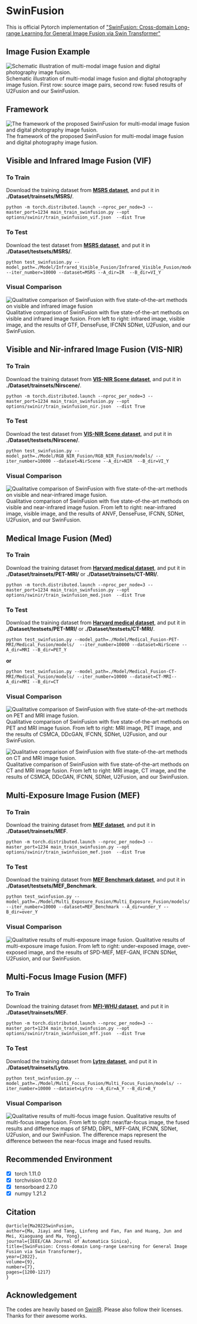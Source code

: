 
# SwinFusion
This is official Pytorch implementation of ["SwinFusion: Cross-domain Long-range Learning for General Image Fusion via Swin Transformer"](https://ieeexplore.ieee.org/document/9812535)
## Image Fusion Example
![Schematic illustration of multi-modal image fusion and digital photography image fusion. ](https://github.com/Linfeng-Tang/SwinFusion/blob/master/SwinFusion/Schematic_illustration.jpg)
Schematic illustration of multi-modal image fusion and digital photography image fusion. First row: source image pairs, second row: fused results of U2Fusion and our SwinFusion.

## Framework
![The framework of the proposed SwinFusion for multi-modal image fusion and digital photography image fusion.](https://github.com/Linfeng-Tang/SwinFusion/blob/master/SwinFusion/SwinFusion1.jpg)
The framework of the proposed SwinFusion for multi-modal image fusion and digital photography image fusion.

## Visible and Infrared Image Fusion (VIF)
### To Train
Download the training dataset from [**MSRS dataset**](https://github.com/Linfeng-Tang/MSRS), and put it in **./Dataset/trainsets/MSRS/**. 

    python -m torch.distributed.launch --nproc_per_node=3 --master_port=1234 main_train_swinfusion.py --opt options/swinir/train_swinfusion_vif.json  --dist True

### To Test
Download the test dataset from [**MSRS dataset**](https://github.com/Linfeng-Tang/MSRS), and put it in **./Dataset/testsets/MSRS/**. 

    python test_swinfusion.py --model_path=./Model/Infrared_Visible_Fusion/Infrared_Visible_Fusion/models/ --iter_number=10000 --dataset=MSRS --A_dir=IR  --B_dir=VI_Y
 
 ### Visual Comparison
![Qualitative comparison of SwinFusion with five state-of-the-art methods on visible and infrared image fusion](https://github.com/Linfeng-Tang/SwinFusion/blob/master/SwinFusion/VIF.jpg)
Qualitative comparison of SwinFusion with five state-of-the-art methods on visible and infrared image fusion. From left to right: infrared image, visible
image, and the results of GTF, DenseFuse, IFCNN SDNet, U2Fusion, and our SwinFusion.

## Visible and Nir-infrared Image Fusion (VIS-NIR)
### To Train
Download the training dataset from [**VIS-NIR Scene dataset**](http://matthewalunbrown.com/nirscene/nirscene.html), and put it in **./Dataset/trainsets/Nirscene/**. 

    python -m torch.distributed.launch --nproc_per_node=3 --master_port=1234 main_train_swinfusion.py --opt options/swinir/train_swinfusion_nir.json  --dist True

### To Test
Download the test dataset from [**VIS-NIR Scene dataset**](http://matthewalunbrown.com/nirscene/nirscene.html), and put it in **./Dataset/testsets/Nirscene/**. 

    python test_swinfusion.py --model_path=./Model/RGB_NIR_Fusion/RGB_NIR_Fusion/models/ --iter_number=10000 --dataset=NirScene --A_dir=NIR  --B_dir=VI_Y

### Visual Comparison
![Qualitative comparison of SwinFusion with five state-of-the-art methods on visible and near-infrared image fusion.](https://github.com/Linfeng-Tang/SwinFusion/blob/master/SwinFusion/NIR.jpg)
Qualitative comparison of SwinFusion with five state-of-the-art methods on visible and near-infrared image fusion. From left to right: near-infrared
image, visible image, and the results of ANVF, DenseFuse, IFCNN, SDNet, U2Fusion, and our SwinFusion.

## Medical Image Fusion (Med)
### To Train
Download the training dataset from [**Harvard medical dataset**](http://matthewalunbrown.com/nirscene/nirscene.html), and put it in **./Dataset/trainsets/PET-MRI/** or **./Dataset/trainsets/CT-MRI/**. 

    python -m torch.distributed.launch --nproc_per_node=3 --master_port=1234 main_train_swinfusion.py --opt options/swinir/train_swinfusion_med.json  --dist True
    
### To Test
Download the training dataset from [**Harvard medical dataset**](http://matthewalunbrown.com/nirscene/nirscene.html), and put it in **./Dataset/testsets/PET-MRI/** or **./Dataset/testsets/CT-MRI/**. 

    python test_swinfusion.py --model_path=./Model/Medical_Fusion-PET-MRI/Medical_Fusion/models/  --iter_number=10000 --dataset=NirScene --A_dir=MRI --B_dir=PET_Y
**or** 

    python test_swinfusion.py --model_path=./Model/Medical_Fusion-CT-MRI/Medical_Fusion/models/ --iter_number=10000 --dataset=CT-MRI--A_dir=MRI --B_dir=CT

### Visual Comparison
![Qualitative comparison of SwinFusion with five state-of-the-art methods on PET and MRI image fusion.](https://github.com/Linfeng-Tang/SwinFusion/blob/master/SwinFusion/PET-MRI.jpg)
Qualitative comparison of SwinFusion with five state-of-the-art methods on PET and MRI image fusion. From left to right: MRI image, PET image,
and the results of CSMCA, DDcGAN, IFCNN, SDNet, U2Fusion, and our SwinFusion.

![Qualitative comparison of SwinFusion with five state-of-the-art methods on CT and MRI image fusion.](https://github.com/Linfeng-Tang/SwinFusion/blob/master/SwinFusion/CT-MRI.jpg)
Qualitative comparison of SwinFusion with five state-of-the-art methods on CT and MRI image fusion. From left to right: MRI image, CT image, and
the results of CSMCA, DDcGAN, IFCNN, SDNet, U2Fusion, and our SwinFusion.

## Multi-Exposure Image Fusion (MEF)
### To Train
Download the training dataset from [**MEF dataset**](https://github.com/csjcai/SICE), and put it in **./Dataset/trainsets/MEF**. 

    python -m torch.distributed.launch --nproc_per_node=3 --master_port=1234 main_train_swinfusion.py --opt options/swinir/train_swinfusion_mef.json  --dist True

### To Test
Download the training dataset from [**MEF Benchmark dataset**](https://github.com/xingchenzhang/MEFB), and put it in **./Dataset/testsets/MEF_Benchmark**. 

    python test_swinfusion.py --model_path=./Model/Multi_Exposure_Fusion/Multi_Exposure_Fusion/models/ --iter_number=10000 --dataset=MEF_Benchmark --A_dir=under_Y --B_dir=over_Y
    
### Visual Comparison
![Qualitative results of multi-exposure image fusion. ](https://github.com/Linfeng-Tang/SwinFusion/blob/master/SwinFusion/MEF.jpg)
Qualitative results of multi-exposure image fusion. From left to right: under-exposed image, over-exposed image, and the results of SPD-MEF,
MEF-GAN, IFCNN SDNet, U2Fusion, and our SwinFusion.


## Multi-Focus Image Fusion (MFF)
### To Train
Download the training dataset from [**MFI-WHU dataset**](https://github.com/HaoZhang1018/MFI-WHU), and put it in **./Dataset/trainsets/MEF**. 

    python -m torch.distributed.launch --nproc_per_node=3 --master_port=1234 main_train_swinfusion.py --opt options/swinir/train_swinfusion_mff.json  --dist True
### To Test
Download the training dataset from [**Lytro dataset**](https://github.com/HaoZhang1018/MFI-WHU), and put it in **./Dataset/trainsets/Lytro**. 

    python test_swinfusion.py --model_path=./Model/Multi_Focus_Fusion/Multi_Focus_Fusion/models/ --iter_number=10000 --dataset=Lytro --A_dir=A_Y --B_dir=B_Y
    
### Visual Comparison
![Qualitative results of multi-focus image fusion.](https://github.com/Linfeng-Tang/SwinFusion/blob/master/SwinFusion/MFF.jpg)
Qualitative results of multi-focus image fusion. From left to right: near/far-focus image, the fused results and difference maps of SFMD, DRPL,
MFF-GAN, IFCNN, SDNet, U2Fusion, and our SwinFusion. The difference maps represent the difference between the near-focus image and fused results.


## Recommended Environment

 - [x] torch 1.11.0
 - [x] torchvision 0.12.0
 - [x] tensorboard  2.7.0
 - [x] numpy 1.21.2

## Citation
```
@article{Ma2022SwinFusion,  
author={Ma, Jiayi and Tang, Linfeng and Fan, Fan and Huang, Jun and Mei, Xiaoguang and Ma, Yong},  
journal={IEEE/CAA Journal of Automatica Sinica},   
title={SwinFusion: Cross-domain Long-range Learning for General Image Fusion via Swin Transformer},   
year={2022},  
volume={9},  
number={7},  
pages={1200-1217}
}
```
## Acknowledgement
The codes are heavily based on [SwinIR](https://github.com/JingyunLiang/SwinIR). Please also follow their licenses. Thanks for their awesome works.

